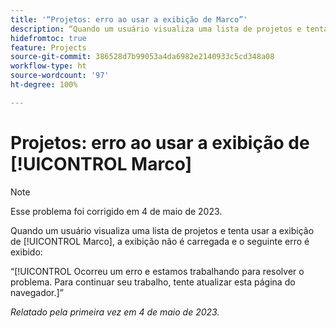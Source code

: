 ```yaml
---
title: '“Projetos: erro ao usar a exibição de Marco”'
description: “Quando um usuário visualiza uma lista de projetos e tenta usar a exibição de Marco, a exibição não é carregada e um erro é exibido.”
hidefromtoc: true
feature: Projects
source-git-commit: 386528d7b99053a4da6982e2140933c5cd348a08
workflow-type: ht
source-wordcount: '97'
ht-degree: 100%

---
```



# Projetos: erro ao usar a exibição de [!UICONTROL Marco]

>[!NOTE]
>
>Esse problema foi corrigido em 4 de maio de 2023.

Quando um usuário visualiza uma lista de projetos e tenta usar a exibição de [!UICONTROL Marco], a exibição não é carregada e o seguinte erro é exibido:

“[!UICONTROL Ocorreu um erro e estamos trabalhando para resolver o problema. Para continuar seu trabalho, tente atualizar esta página do navegador.]”

_Relatado pela primeira vez em 4 de maio de 2023._

